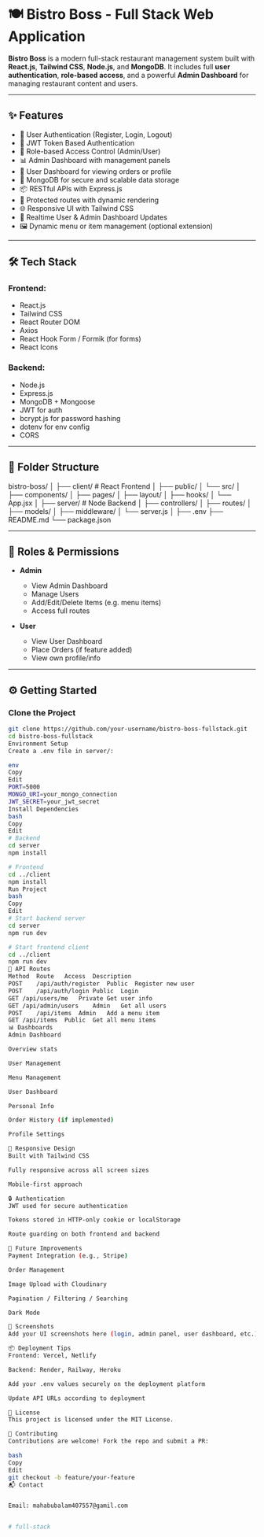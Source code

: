 # 🍽️ Bistro Boss - Full Stack Web Application

**Bistro Boss** is a modern full-stack restaurant management system built with **React.js**, **Tailwind CSS**, **Node.js**, and **MongoDB**. It includes full **user authentication**, **role-based access**, and a powerful **Admin Dashboard** for managing restaurant content and users.

---

## ✨ Features

- 🔐 User Authentication (Register, Login, Logout)
- 🔄 JWT Token Based Authentication
- 👤 Role-based Access Control (Admin/User)
- 📊 Admin Dashboard with management panels
- 🧑 User Dashboard for viewing orders or profile
- 📁 MongoDB for secure and scalable data storage
- 📦 RESTful APIs with Express.js
- 🧪 Protected routes with dynamic rendering
- 🌐 Responsive UI with Tailwind CSS
- 🔄 Realtime User & Admin Dashboard Updates
- 🖼️ Dynamic menu or item management (optional extension)

---

## 🛠️ Tech Stack

### Frontend:
- React.js
- Tailwind CSS
- React Router DOM
- Axios
- React Hook Form / Formik (for forms)
- React Icons

### Backend:
- Node.js
- Express.js
- MongoDB + Mongoose
- JWT for auth
- bcrypt.js for password hashing
- dotenv for env config
- CORS

---

## 🧾 Folder Structure

bistro-boss/ │ ├── client/ # React Frontend │ ├── public/ │ └── src/ │ ├── components/ │ ├── pages/ │ ├── layout/ │ ├── hooks/ │ └── App.jsx │ ├── server/ # Node Backend │ ├── controllers/ │ ├── routes/ │ ├── models/ │ ├── middleware/ │ └── server.js │ ├── .env ├── README.md └── package.json


---

## 🔐 Roles & Permissions

- **Admin**
  - View Admin Dashboard
  - Manage Users
  - Add/Edit/Delete Items (e.g. menu items)
  - Access full routes

- **User**
  - View User Dashboard
  - Place Orders (if feature added)
  - View own profile/info

---

## ⚙️ Getting Started

### Clone the Project

```bash
git clone https://github.com/your-username/bistro-boss-fullstack.git
cd bistro-boss-fullstack
Environment Setup
Create a .env file in server/:

env
Copy
Edit
PORT=5000
MONGO_URI=your_mongo_connection
JWT_SECRET=your_jwt_secret
Install Dependencies
bash
Copy
Edit
# Backend
cd server
npm install

# Frontend
cd ../client
npm install
Run Project
bash
Copy
Edit
# Start backend server
cd server
npm run dev

# Start frontend client
cd ../client
npm run dev
📡 API Routes
Method	Route	Access	Description
POST	/api/auth/register	Public	Register new user
POST	/api/auth/login	Public	Login
GET	/api/users/me	Private	Get user info
GET	/api/admin/users	Admin	Get all users
POST	/api/items	Admin	Add a menu item
GET	/api/items	Public	Get all menu items
📊 Dashboards
Admin Dashboard

Overview stats

User Management

Menu Management

User Dashboard

Personal Info

Order History (if implemented)

Profile Settings

📱 Responsive Design
Built with Tailwind CSS

Fully responsive across all screen sizes

Mobile-first approach

🔒 Authentication
JWT used for secure authentication

Tokens stored in HTTP-only cookie or localStorage

Route guarding on both frontend and backend

🧪 Future Improvements
Payment Integration (e.g., Stripe)

Order Management

Image Upload with Cloudinary

Pagination / Filtering / Searching

Dark Mode

📸 Screenshots
Add your UI screenshots here (login, admin panel, user dashboard, etc.)

📦 Deployment Tips
Frontend: Vercel, Netlify

Backend: Render, Railway, Heroku

Add your .env values securely on the deployment platform

Update API URLs according to deployment

📃 License
This project is licensed under the MIT License.

🙌 Contributing
Contributions are welcome! Fork the repo and submit a PR:

bash
Copy
Edit
git checkout -b feature/your-feature
📬 Contact


Email: mahabubalam407557@gamil.com


# full-stack
